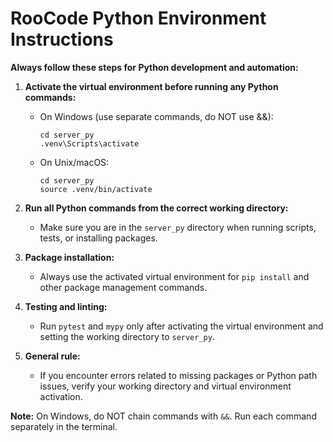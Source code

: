# RooCode Python Environment Instructions

**Always follow these steps for Python development and automation:**

1. **Activate the virtual environment before running any Python commands:**
   - On Windows (use separate commands, do NOT use &&):
     ```
     cd server_py
     .venv\Scripts\activate
     ```
   - On Unix/macOS:
     ```
     cd server_py
     source .venv/bin/activate
     ```

2. **Run all Python commands from the correct working directory:**
   - Make sure you are in the `server_py` directory when running scripts, tests, or installing packages.

3. **Package installation:**
   - Always use the activated virtual environment for `pip install` and other package management commands.

4. **Testing and linting:**
   - Run `pytest` and `mypy` only after activating the virtual environment and setting the working directory to `server_py`.

5. **General rule:**
   - If you encounter errors related to missing packages or Python path issues, verify your working directory and virtual environment activation.

**Note:** On Windows, do NOT chain commands with `&&`. Run each command separately in the terminal.
